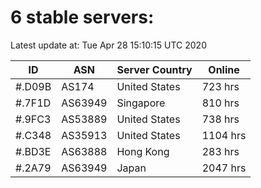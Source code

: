 # 6 stable servers:

Latest update at: Tue Apr 28 15:10:15 UTC 2020

| ID | ASN | Server Country | Online |
| -- | --- | -------------- | ------ |
| #.D09B | AS174 | United States | 723 hrs |
| #.7F1D | AS63949 | Singapore | 810 hrs |
| #.9FC3 | AS53889 | United States | 738 hrs |
| #.C348 | AS35913 | United States | 1104 hrs |
| #.BD3E | AS63888 | Hong Kong | 283 hrs |
| #.2A79 | AS63949 | Japan | 2047 hrs |

